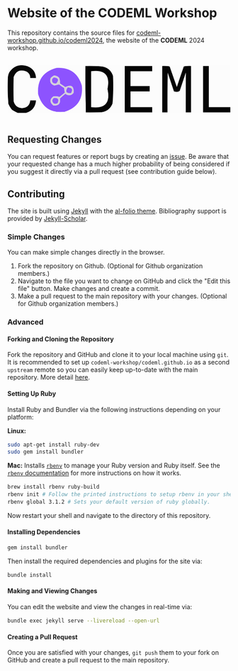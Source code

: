 # Website of the CODEML Workshop

This repository contains the source files for [codeml-workshop.github.io/codeml2024](https://codeml-workshop.github.io/codeml2024), the website of the **CODEML** 2024 workshop.

<br>
<div align="center">
    <img align="center" src="assets/img/logos/logo-codeml.svg" alt="logo" width="600" style="padding-right: 10px; padding left: 10px;" title="CODEML"/>
</div>
<br>

## Requesting Changes

You can request features or report bugs by creating an [issue](https://github.com/codeml-workshop/codeml.github.io/issues). Be aware that your requested change has a much higher probability of being considered if you suggest it directly via a pull request (see contribution guide below).

## Contributing

The site is built using [Jekyll](https://jekyllrb.com/) with the [al-folio theme](https://github.com/alshedivat/al-folio). Bibliography support is provided by [Jekyll-Scholar](https://github.com/inukshuk/jekyll-scholar).

### Simple Changes

You can make simple changes directly in the browser. 

1. Fork the repository on Github. (Optional for Github organization members.)
2. Navigate to the file you want to change on GitHub and click the "Edit this file" button. Make changes and create a commit.
3. Make a pull request to the main repository with your changes. (Optional for Github organization members.)


### Advanced

#### Forking and Cloning the Repository
Fork the repository and GitHub and clone it to your local machine using `git`. It is recommended to set up `codeml-workshop/codeml.github.io` as a second `upstream` remote so you can easily keep up-to-date with the main repository. More detail [here](https://git-scm.com/book/en/v2/Git-Basics-Working-with-Remotes).

#### Setting Up Ruby

Install Ruby and Bundler via the following instructions depending on your platform:

**Linux:** 

```bash
sudo apt-get install ruby-dev
sudo gem install bundler
```

**Mac:**
Installs [`rbenv`](https://github.com/rbenv/rbenv) to manage your Ruby version and Ruby itself. See the [`rbenv` documentation](https://github.com/rbenv/rbenv#how-it-works) for more instructions on how it works.

```bash
brew install rbenv ruby-build
rbenv init # Follow the printed instructions to setup rbenv in your shell.
rbenv global 3.1.2 # Sets your default version of ruby globally.
```

Now restart your shell and navigate to the directory of this repository.

#### Installing Dependencies

```bash
gem install bundler
```

Then install the required dependencies and plugins for the site via:

```bash
bundle install
```

#### Making and Viewing Changes

You can edit the website and view the changes in real-time via:

```bash
bundle exec jekyll serve --livereload --open-url
```


#### Creating a Pull Request
Once you are satisfied with your changes, `git push` them to your fork on GitHub and create a pull request to the main repository.
